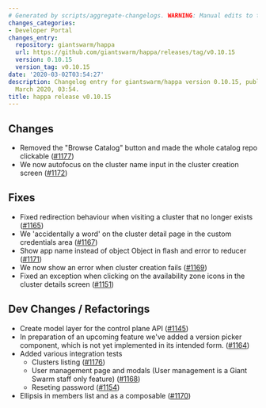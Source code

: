```yaml
---
# Generated by scripts/aggregate-changelogs. WARNING: Manual edits to this files will be overwritten.
changes_categories:
- Developer Portal
changes_entry:
  repository: giantswarm/happa
  url: https://github.com/giantswarm/happa/releases/tag/v0.10.15
  version: 0.10.15
  version_tag: v0.10.15
date: '2020-03-02T03:54:27'
description: Changelog entry for giantswarm/happa version 0.10.15, published on 02
  March 2020, 03:54.
title: happa release v0.10.15
---
```


## Changes
- Removed the "Browse Catalog" button and made the whole catalog repo clickable ([#1177](https://github.com/giantswarm/happa/pull/1177))
- We now autofocus on the cluster name input in the cluster creation screen ([#1172](https://github.com/giantswarm/happa/pull/1172))

## Fixes
- Fixed redirection behaviour when visiting a cluster that no longer exists ([#1165](https://github.com/giantswarm/happa/pull/1165))
- We 'accidentally a word' on the cluster detail page in the custom credentials area ([#1167](https://github.com/giantswarm/happa/pull/1167))
- Show app name instead of object Object in flash and error to reducer ([#1171](https://github.com/giantswarm/happa/pull/1171))
- We now show an error when cluster creation fails ([#1169](https://github.com/giantswarm/happa/pull/1169))
- Fixed an exception when clicking on the availability zone icons in the cluster details screen ([#1151](https://github.com/giantswarm/happa/pull/1151))

## Dev Changes / Refactorings
- Create model layer for the control plane API ([#1145](https://github.com/giantswarm/happa/pull/1145))
- In preparation of an upcoming feature we've added a version picker component, which is not yet implemented in its intended form. ([#1164](https://github.com/giantswarm/happa/pull/1164))
- Added various integration tests
   - Clusters listing ([#1176](https://github.com/giantswarm/happa/pull/1176))
   - User management page and modals (User management is a Giant Swarm staff only feature) ([#1168](https://github.com/giantswarm/happa/pull/1168))
   - Reseting password ([#1154](https://github.com/giantswarm/happa/pull/1154))
- Ellipsis in members list and as a composable ([#1170](https://github.com/giantswarm/happa/pull/1170))


